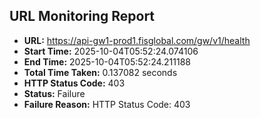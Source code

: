 ## URL Monitoring Report

- **URL:** https://api-gw1-prod1.fisglobal.com/gw/v1/health
- **Start Time:** 2025-10-04T05:52:24.074106
- **End Time:** 2025-10-04T05:52:24.211188
- **Total Time Taken:** 0.137082 seconds
- **HTTP Status Code:** 403
- **Status:** Failure
- **Failure Reason:** HTTP Status Code: 403
